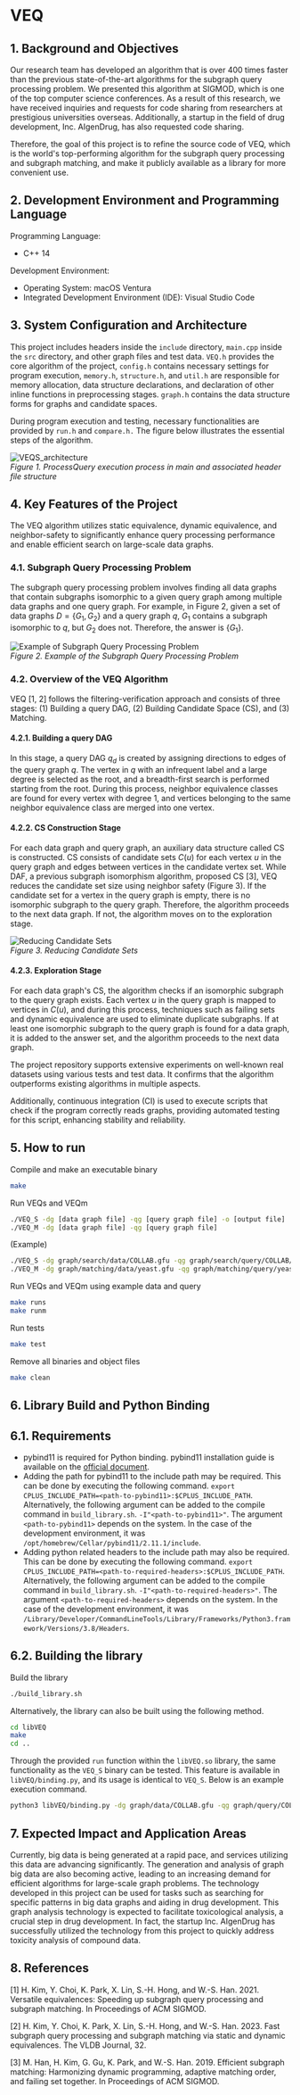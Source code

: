 # VEQ
## 1. Background and Objectives
Our research team has developed an algorithm that is over 400 times faster than the previous state-of-the-art algorithms for the subgraph query processing problem. We presented this algorithm at SIGMOD, which is one of the top computer science conferences. As a result of this research, we have received inquiries and requests for code sharing from researchers at prestigious universities overseas. Additionally, a startup in the field of drug development, Inc. AIgenDrug, has also requested code sharing.  
  
Therefore, the goal of this project is to refine the source code of VEQ, which is the world's top-performing algorithm for the subgraph query processing and subgraph matching, and make it publicly available as a library for more convenient use.

## 2. Development Environment and Programming Language
Programming Language:
- C++ 14

Development Environment:
- Operating System: macOS Ventura
- Integrated Development Environment (IDE): Visual Studio Code

## 3. System Configuration and Architecture
This project includes headers inside the `include` directory, `main.cpp` inside the `src` directory, and other graph files and test data. `VEQ.h` provides the core algorithm of the project, `config.h` contains necessary settings for program execution, `memory.h`, `structure.h`, and `util.h` are responsible for memory allocation, data structure declarations, and declaration of other inline functions in preprocessing stages. `graph.h` contains the data structure forms for graphs and candidate spaces.

During program execution and testing, necessary functionalities are provided by `run.h` and `compare.h.` The figure below illustrates the essential steps of the algorithm.

![VEQS_architecture](https://github.com/SNUCSE-CTA/VEQ_S/assets/83649602/76422cab-ce5e-42b5-b02f-27186859b445)  
*Figure 1. ProcessQuery execution process in main and associated header file structure*

## 4. Key Features of the Project
The VEQ algorithm utilizes static equivalence, dynamic equivalence, and neighbor-safety to significantly enhance query processing performance and enable efficient search on large-scale data graphs.

### 4.1. Subgraph Query Processing Problem
The subgraph query processing problem involves finding all data graphs that contain subgraphs isomorphic to a given query graph among multiple data graphs and one query graph. For example, in Figure 2, given a set of data graphs $D=\{G_1, G_2\}$ and a query graph $q$, $G_1$ contains a subgraph isomorphic to $q$, but $G_2$ does not. Therefore, the answer is $\{G_1\}$.

![Example of Subgraph Query Processing Problem](https://github.com/SNUCSE-CTA/VEQ_S/assets/83649602/fb8b4d4d-bc01-44d5-9204-b630bf2efd87)  
*Figure 2. Example of the Subgraph Query Processing Problem*

### 4.2. Overview of the VEQ Algorithm
VEQ [1, 2] follows the filtering-verification approach and consists of three stages: (1) Building a query DAG, (2) Building Candidate Space (CS), and (3) Matching.

#### 4.2.1. Building a query DAG
In this stage, a query DAG $q_d$ is created by assigning directions to edges of the query graph $q$. The vertex in $q$ with an infrequent label and a large degree is selected as the root, and a breadth-first search is performed starting from the root. During this process, neighbor equivalence classes are found for every vertex with degree 1, and vertices belonging to the same neighbor equivalence class are merged into one vertex.

#### 4.2.2. CS Construction Stage
For each data graph and query graph, an auxiliary data structure called CS is constructed. CS consists of candidate sets $C(u)$ for each vertex $u$ in the query graph and edges between vertices in the candidate vertex set. While DAF, a previous subgraph isomorphism algorithm, proposed CS [3], VEQ reduces the candidate set size using neighbor safety (Figure 3). If the candidate set for a vertex in the query graph is empty, there is no isomorphic subgraph to the query graph. Therefore, the algorithm proceeds to the next data graph. If not, the algorithm moves on to the exploration stage.

![Reducing Candidate Sets](https://github.com/SNUCSE-CTA/VEQ_S/assets/83649602/27b65097-93cc-44e9-a33a-07d1ca6fddc8)  
*Figure 3. Reducing Candidate Sets*

#### 4.2.3. Exploration Stage
For each data graph's CS, the algorithm checks if an isomorphic subgraph to the query graph exists. Each vertex $u$ in the query graph is mapped to vertices in $C(u)$, and during this process, techniques such as failing sets and dynamic equivalence are used to eliminate duplicate subgraphs. If at least one isomorphic subgraph to the query graph is found for a data graph, it is added to the answer set, and the algorithm proceeds to the next data graph.

The project repository supports extensive experiments on well-known real datasets using various tests and test data. It confirms that the algorithm outperforms existing algorithms in multiple aspects.

Additionally, continuous integration (CI) is used to execute scripts that check if the program correctly reads graphs, providing automated testing for this script, enhancing stability and reliability.

## 5. How to run
Compile and make an executable binary
```bash
make
```
Run VEQs and VEQm
```bash
./VEQ_S -dg [data graph file] -qg [query graph file] -o [output file]
./VEQ_M -dg [data graph file] -qg [query graph file]
```
(Example)
```bash
./VEQ_S -dg graph/search/data/COLLAB.gfu -qg graph/search/query/COLLAB/bfs/8/q0.gfu
./VEQ_M -dg graph/matching/data/yeast.gfu -qg graph/matching/query/yeast/sparse/50/q0.gfu
```

Run VEQs and VEQm using example data and query
```bash
make runs
make runm
```
Run tests
```bash
make test
```
Remove all binaries and object files
```bash
make clean
```
## 6. Library Build and Python Binding

## 6.1. Requirements
- pybind11 is required for Python binding. pybind11 installation guide is available on the [official document](https://pybind11.readthedocs.io/en/stable/installing.html).
- Adding the path for pybind11 to the include path may be required. This can be done by executing the following command. `export CPLUS_INCLUDE_PATH=<path-to-pybind11>:$CPLUS_INCLUDE_PATH`. Alternatively, the following argument can be added to the compile command in `build_library.sh`. `-I"<path-to-pybind11>"`. The argument `<path-to-pybind11>` depends on the system. In the case of the development environment, it was `/opt/homebrew/Cellar/pybind11/2.11.1/include`.
- Adding python related headers to the include path may also be required. This can be done by executing the following command. `export CPLUS_INCLUDE_PATH=<path-to-required-headers>:$CPLUS_INCLUDE_PATH`. Alternatively, the following argument can be added to the compile command in `build_library.sh`. `-I"<path-to-required-headers>"`. The argument `<path-to-required-headers>` depends on the system. In the case of the development environment, it was `/Library/Developer/CommandLineTools/Library/Frameworks/Python3.framework/Versions/3.8/Headers`.

## 6.2. Building the library
Build the library
```bash
./build_library.sh
```
Alternatively, the library can also be built using the following method.
```bash
cd libVEQ
make
cd ..
```
Through the provided `run` function within the `libVEQ.so` library, the same functionality as the `VEQ_S` binary can be tested. This feature is available in `libVEQ/binding.py`, and its usage is identical to `VEQ_S`. Below is an example execution command.
```bash
python3 libVEQ/binding.py -dg graph/data/COLLAB.gfu -qg graph/query/COLLAB/randomwalk/8/q30.gfu
```
## 7. Expected Impact and Application Areas
Currently, big data is being generated at a rapid pace, and services utilizing this data are advancing significantly. The generation and analysis of graph big data are also becoming active, leading to an increasing demand for efficient algorithms for large-scale graph problems. The technology developed in this project can be used for tasks such as searching for specific patterns in big data graphs and aiding in drug development. This graph analysis technology is expected to facilitate toxicological analysis, a crucial step in drug development. In fact, the startup Inc. AIgenDrug has successfully utilized the technology from this project to quickly address toxicity analysis of compound data.

## 8. References
[1] H. Kim, Y. Choi, K. Park, X. Lin, S.-H. Hong, and W.-S. Han. 2021. Versatile equivalences: Speeding up subgraph query processing and subgraph matching. In Proceedings of ACM SIGMOD.

[2] H. Kim, Y. Choi, K. Park, X. Lin, S.-H. Hong, and W.-S. Han. 2023. Fast subgraph query processing and subgraph matching via static and dynamic equivalences. The VLDB Journal, 32.

[3] M. Han, H. Kim, G. Gu, K. Park, and W.-S. Han. 2019. Efficient subgraph matching: Harmonizing dynamic programming, adaptive matching order, and failing set together. In Proceedings of ACM SIGMOD.

